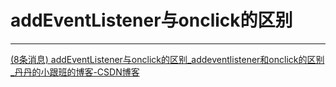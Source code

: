 # addEventListener与onclick的区别

-----------------------------------

[(8条消息) addEventListener与onclick的区别_addeventlistener和onclick的区别_丹丹的小跟班的博客-CSDN博客](https://blog.csdn.net/qq_44473483/article/details/118356402)